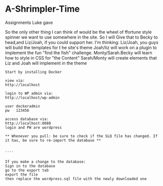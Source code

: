 # A-Shrimpler-Time

Assignments Luke gave
 
So the only other thing I can think of would be the wheel of ffortune style spinner we want to use somewhere in the site.
So I will Give that to Becky to head,and Liz/Joah, if you could support her.
I'm thinking: Liz/Joah, you guys will build the templates for t he site's theme
Joah/liz will work on a plugin to implement the fun "find the fish" challenge.
Monty/Sarah.Becky will learn how to style in CSS for "the Content" 
Sarah/Monty will create elements that Liz and Joah will implement in the theme


`````````
Start by installing Docker 

view via:
http://localhost

login to WP admin via:
http://localhost/wp-admin

user dockeradmin
pw   123456

access database via:
http://localhost:8080
login and PW are wordpress

** Whenever you pull: be sure to check if the SLQ file has changed. If it has, be sure to re-import the database **


````

If you make a change to the database:
Sign in to the database
go to the export tab
export the file
then replace the wordpress.sql file with the newly downloaded one